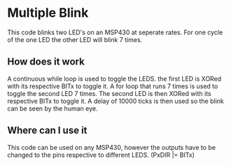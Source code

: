 # Multiple Blink
This code blinks two LED's on an MSP430 at seperate rates. For one cycle of the one LED the other LED will blink 7 times.

## How does it work
A continuous while loop is used to toggle the LEDS. the first LED is XORed with its respective BITx to toggle it. A for loop that runs 7 times is used to toggle the second LED 7 times. The second LED is then XORed with its respective BITx to toggle it. A delay of 10000 ticks is then used so the blink can be seen by the human eye.

## Where can I use it
This code can be used on any MSP430, however the outputs have to be changed to the pins respective to different LEDS. (PxDIR |= BITx)
